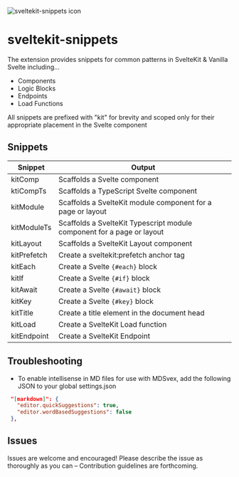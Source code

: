 ![sveltekit-snippets icon](https://github.com/stordahl/sveltekit-snippets/blob/master/images/icon.png)
    
# sveltekit-snippets

The extension provides snippets for common patterns in SvelteKit &amp; Vanilla Svelte including...
- Components
- Logic Blocks
- Endpoints
- Load Functions
    
All snippets are prefixed with "kit" for brevity and scoped only for their appropriate placement in the Svelte component

## Snippets

|   Snippet   | Output |
|-------------|--------|
|   kitComp   | Scaffolds a Svelte component |
|  ktiCompTs  | Scaffolds a TypeScript Svelte component |
|  kitModule  | Scaffolds a SvelteKit module component for a page or layout |
| kitModuleTs | Scaffolds a SvelteKit Typescript module component for a page or layout |
|  kitLayout  | Scaffolds a SvelteKit Layout component |
| kitPrefetch | Create a sveltekit:prefetch anchor tag |
|   kitEach   | Create a Svelte `{#each}` block |
|    kitIf    | Create a Svelte `{#if}` block |
|   kitAwait  | Create a Svelte `{#await}` block |
|    kitKey   | Create a Svelte `{#key}` block |
|  kitTitle   | Create a title element in the document head |
|   kitLoad   | Create a SvelteKit Load function |
| kitEndpoint | Create a SvelteKit Endpoint |

## Troubleshooting

 - To enable intellisense in MD files for use with MDSvex, add the following JSON to your global settings.json
 ```json
  "[markdown]": {
    "editor.quickSuggestions": true,
    "editor.wordBasedSuggestions": false
  },
 ```

## Issues

Issues are welcome and encouraged! Please describe the issue as thoroughly as you can – Contribution guidelines are forthcoming.
